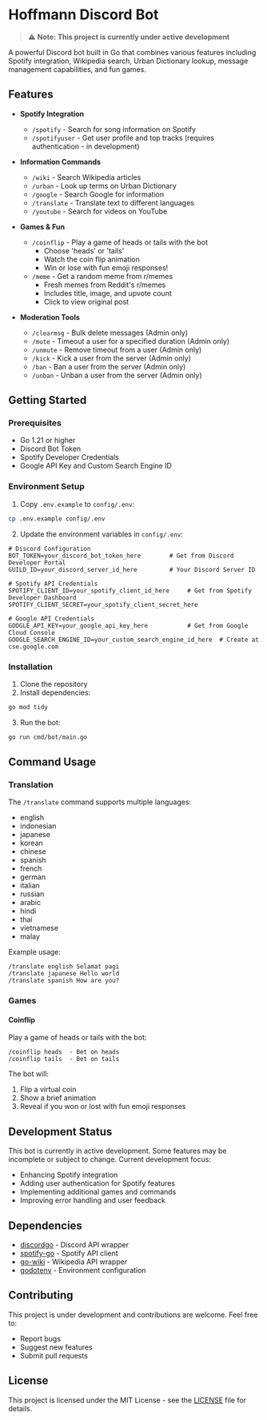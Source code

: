 # Hoffmann Discord Bot

> ⚠️ **Note: This project is currently under active development**

A powerful Discord bot built in Go that combines various features including Spotify integration, Wikipedia search, Urban Dictionary lookup, message management capabilities, and fun games.

## Features

- **Spotify Integration**
  - `/spotify` - Search for song information on Spotify
  - `/spotifyuser` - Get user profile and top tracks (requires authentication - in development)

- **Information Commands**
  - `/wiki` - Search Wikipedia articles
  - `/urban` - Look up terms on Urban Dictionary
  - `/google` - Search Google for information
  - `/translate` - Translate text to different languages
  - `/youtube` - Search for videos on YouTube

- **Games & Fun**
  - `/coinflip` - Play a game of heads or tails with the bot
    - Choose 'heads' or 'tails'
    - Watch the coin flip animation
    - Win or lose with fun emoji responses!
  - `/meme` - Get a random meme from r/memes
    - Fresh memes from Reddit's r/memes
    - Includes title, image, and upvote count
    - Click to view original post

- **Moderation Tools**
  - `/clearmsg` - Bulk delete messages (Admin only)
  - `/mute` - Timeout a user for a specified duration (Admin only)
  - `/unmute` - Remove timeout from a user (Admin only)
  - `/kick` - Kick a user from the server (Admin only)
  - `/ban` - Ban a user from the server (Admin only)
  - `/unban` - Unban a user from the server (Admin only)

## Getting Started

### Prerequisites
- Go 1.21 or higher
- Discord Bot Token
- Spotify Developer Credentials
- Google API Key and Custom Search Engine ID

### Environment Setup
1. Copy `.env.example` to `config/.env`:
```bash
cp .env.example config/.env
```

2. Update the environment variables in `config/.env`:
```env
# Discord Configuration
BOT_TOKEN=your_discord_bot_token_here        # Get from Discord Developer Portal
GUILD_ID=your_discord_server_id_here         # Your Discord Server ID

# Spotify API Credentials
SPOTIFY_CLIENT_ID=your_spotify_client_id_here     # Get from Spotify Developer Dashboard
SPOTIFY_CLIENT_SECRET=your_spotify_client_secret_here

# Google API Credentials
GOOGLE_API_KEY=your_google_api_key_here           # Get from Google Cloud Console
GOOGLE_SEARCH_ENGINE_ID=your_custom_search_engine_id_here  # Create at cse.google.com
```

### Installation
1. Clone the repository
2. Install dependencies:
```bash
go mod tidy
```
3. Run the bot:
```bash
go run cmd/bot/main.go
```

## Command Usage

### Translation
The `/translate` command supports multiple languages:
- english
- indonesian
- japanese
- korean
- chinese
- spanish
- french
- german
- italian
- russian
- arabic
- hindi
- thai
- vietnamese
- malay

Example usage:
```
/translate english Selamat pagi
/translate japanese Hello world
/translate spanish How are you?
```

### Games
#### Coinflip
Play a game of heads or tails with the bot:
```
/coinflip heads  - Bet on heads
/coinflip tails  - Bet on tails
```
The bot will:
1. Flip a virtual coin
2. Show a brief animation
3. Reveal if you won or lost with fun emoji responses

## Development Status

This bot is currently in active development. Some features may be incomplete or subject to change. Current development focus:
- Enhancing Spotify integration
- Adding user authentication for Spotify features
- Implementing additional games and commands
- Improving error handling and user feedback

## Dependencies

- [discordgo](https://github.com/bwmarrin/discordgo) - Discord API wrapper
- [spotify-go](https://github.com/zmb3/spotify) - Spotify API client
- [go-wiki](https://github.com/trietmn/go-wiki) - Wikipedia API wrapper
- [godotenv](https://github.com/joho/godotenv) - Environment configuration

## Contributing

This project is under development and contributions are welcome. Feel free to:
- Report bugs
- Suggest new features
- Submit pull requests

## License

This project is licensed under the MIT License - see the [LICENSE](LICENSE) file for details.

